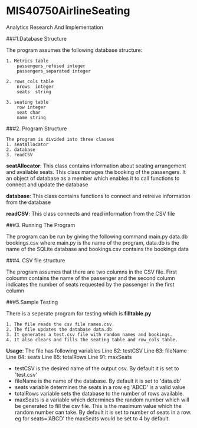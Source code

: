# MIS40750AirlineSeating
Analytics Research And Implementation

###1.Database Structure

The program assumes the following database structure:
    
    1. Metrics table
        passengers_refused integer
        passengers_separated integer
    
    2. rows_cols table
        nrows  integer
        seats  string
    
    3. seating table
        row integer
        seat char
        name string

###2. Program Structure

    The program is divided into three classes
    1. seatAllocator
    2. database
    3. readCSV
         
__seatAllocator__: This class contains information about seating arrangement and available seats. This class manages the booking of the passengers. It   an object of database as a member which enables it to call functions to connect and update the database

__database__: This class contains functions to connect and retreive information from the database

__readCSV__: This class connects and read information from the CSV file


###3. Running The Program

The program can be run by giving the following command
main.py data.db bookings.csv
where main.py is the name of the program, data.db is the name of the SQLite database and bookings.csv contains the bookings data

###4. CSV file structure

The program assumes that there are two columns in the CSV file. First coloumn contains the name of the passenger and the second column indicates the number of seats requested by the passenger in the first column

###5.Sample Testing

There is a seperate program for testing which is __filltable.py__

    1. The file reads the csv file names.csv.
    2. The file updates the database data.db
    3. It generates a test.csv file with random names and bookings.
    4. It also clears and fills the seating table and row_cols table.

__Usage__:
The file has following variables
    Line 82: testCSV
    Line 83: fileName
    Line 84: seats
    Line 85: totalRows
    Line 91: maxSeats

* testCSV is the desired name of the output csv. By default it is set to 'test.csv'
* fileName is the name of the database. By default it is set to 'data.db'
* seats variable determines the seats in a row eg 'ABCD' is a valid value
* totalRows variable sets the database to the number of rows available.
* maxSeats is a variable which determines the random number which will be generated to fill the csv file. This is the maximum value which the random number can take. By default it is set to number of seats in a row. eg for seats='ABCD' the maxSeats would be set to 4 by default.


